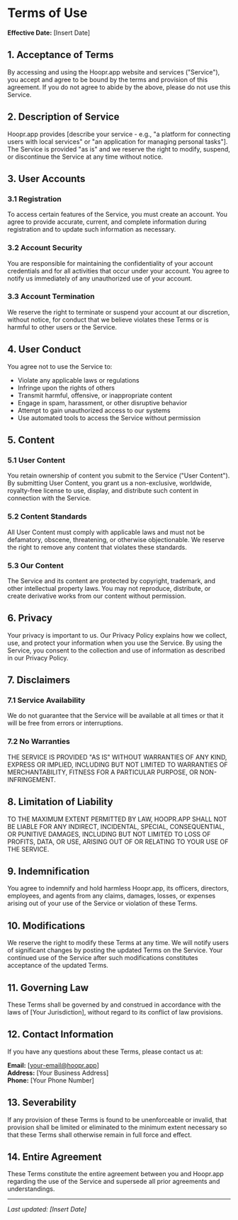 # Terms of Use

**Effective Date:** [Insert Date]

## 1. Acceptance of Terms

By accessing and using the Hoopr.app website and services ("Service"), you accept and agree to be bound by the terms and provision of this agreement. If you do not agree to abide by the above, please do not use this Service.

## 2. Description of Service

Hoopr.app provides [describe your service - e.g., "a platform for connecting users with local services" or "an application for managing personal tasks"]. The Service is provided "as is" and we reserve the right to modify, suspend, or discontinue the Service at any time without notice.

## 3. User Accounts

### 3.1 Registration
To access certain features of the Service, you must create an account. You agree to provide accurate, current, and complete information during registration and to update such information as necessary.

### 3.2 Account Security
You are responsible for maintaining the confidentiality of your account credentials and for all activities that occur under your account. You agree to notify us immediately of any unauthorized use of your account.

### 3.3 Account Termination
We reserve the right to terminate or suspend your account at our discretion, without notice, for conduct that we believe violates these Terms or is harmful to other users or the Service.

## 4. User Conduct

You agree not to use the Service to:
- Violate any applicable laws or regulations
- Infringe upon the rights of others
- Transmit harmful, offensive, or inappropriate content
- Engage in spam, harassment, or other disruptive behavior
- Attempt to gain unauthorized access to our systems
- Use automated tools to access the Service without permission

## 5. Content

### 5.1 User Content
You retain ownership of content you submit to the Service ("User Content"). By submitting User Content, you grant us a non-exclusive, worldwide, royalty-free license to use, display, and distribute such content in connection with the Service.

### 5.2 Content Standards
All User Content must comply with applicable laws and must not be defamatory, obscene, threatening, or otherwise objectionable. We reserve the right to remove any content that violates these standards.

### 5.3 Our Content
The Service and its content are protected by copyright, trademark, and other intellectual property laws. You may not reproduce, distribute, or create derivative works from our content without permission.

## 6. Privacy

Your privacy is important to us. Our Privacy Policy explains how we collect, use, and protect your information when you use the Service. By using the Service, you consent to the collection and use of information as described in our Privacy Policy.

## 7. Disclaimers

### 7.1 Service Availability
We do not guarantee that the Service will be available at all times or that it will be free from errors or interruptions.

### 7.2 No Warranties
THE SERVICE IS PROVIDED "AS IS" WITHOUT WARRANTIES OF ANY KIND, EXPRESS OR IMPLIED, INCLUDING BUT NOT LIMITED TO WARRANTIES OF MERCHANTABILITY, FITNESS FOR A PARTICULAR PURPOSE, OR NON-INFRINGEMENT.

## 8. Limitation of Liability

TO THE MAXIMUM EXTENT PERMITTED BY LAW, HOOPR.APP SHALL NOT BE LIABLE FOR ANY INDIRECT, INCIDENTAL, SPECIAL, CONSEQUENTIAL, OR PUNITIVE DAMAGES, INCLUDING BUT NOT LIMITED TO LOSS OF PROFITS, DATA, OR USE, ARISING OUT OF OR RELATING TO YOUR USE OF THE SERVICE.

## 9. Indemnification

You agree to indemnify and hold harmless Hoopr.app, its officers, directors, employees, and agents from any claims, damages, losses, or expenses arising out of your use of the Service or violation of these Terms.

## 10. Modifications

We reserve the right to modify these Terms at any time. We will notify users of significant changes by posting the updated Terms on the Service. Your continued use of the Service after such modifications constitutes acceptance of the updated Terms.

## 11. Governing Law

These Terms shall be governed by and construed in accordance with the laws of [Your Jurisdiction], without regard to its conflict of law provisions.

## 12. Contact Information

If you have any questions about these Terms, please contact us at:

**Email:** [your-email@hoopr.app]  
**Address:** [Your Business Address]  
**Phone:** [Your Phone Number]

## 13. Severability

If any provision of these Terms is found to be unenforceable or invalid, that provision shall be limited or eliminated to the minimum extent necessary so that these Terms shall otherwise remain in full force and effect.

## 14. Entire Agreement

These Terms constitute the entire agreement between you and Hoopr.app regarding the use of the Service and supersede all prior agreements and understandings.

---

*Last updated: [Insert Date]*